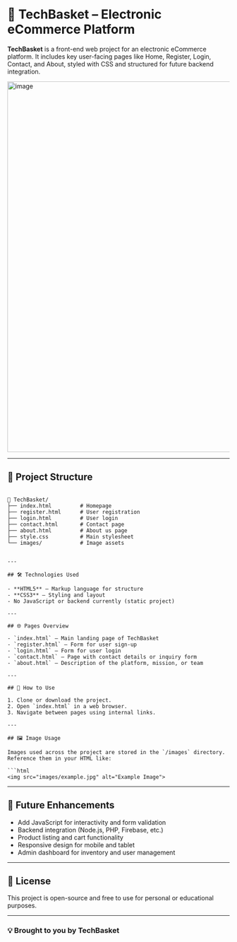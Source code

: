 

# 🧺 TechBasket – Electronic eCommerce Platform

**TechBasket** is a front-end web project for an electronic eCommerce platform. It includes key user-facing pages like Home, Register, Login, Contact, and About, styled with CSS and structured for future backend integration.

<img width="1885" height="839" alt="image" src="https://github.com/user-attachments/assets/0861344b-c6de-4e53-b849-22eb6f2a521f" />

---

## 📁 Project Structure

```

📁 TechBasket/
├── index.html         # Homepage
├── register.html      # User registration
├── login.html         # User login
├── contact.html       # Contact page
├── about.html         # About us page
├── style.css          # Main stylesheet
└── images/            # Image assets


---

## 🛠️ Technologies Used

- **HTML5** – Markup language for structure
- **CSS3** – Styling and layout
- No JavaScript or backend currently (static project)

---

## 🌐 Pages Overview

- `index.html` – Main landing page of TechBasket
- `register.html` – Form for user sign-up
- `login.html` – Form for user login
- `contact.html` – Page with contact details or inquiry form
- `about.html` – Description of the platform, mission, or team

---

## 🚀 How to Use

1. Clone or download the project.
2. Open `index.html` in a web browser.
3. Navigate between pages using internal links.

---

## 🖼️ Image Usage

Images used across the project are stored in the `/images` directory. Reference them in your HTML like:

```html
<img src="images/example.jpg" alt="Example Image">
````

---

## 🔮 Future Enhancements

* Add JavaScript for interactivity and form validation
* Backend integration (Node.js, PHP, Firebase, etc.)
* Product listing and cart functionality
* Responsive design for mobile and tablet
* Admin dashboard for inventory and user management

---


## 📜 License

This project is open-source and free to use for personal or educational purposes.

---

### 💡 Brought to you by **TechBasket**

